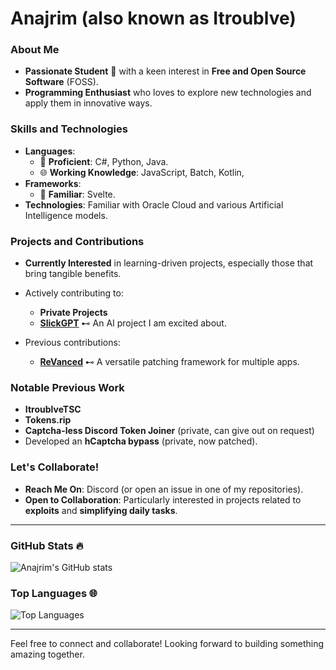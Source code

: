 # Anajrim (also known as Itroublve)

### About Me
- **Passionate Student** 🌱 with a keen interest in **Free and Open Source Software** (FOSS).
- **Programming Enthusiast** who loves to explore new technologies and apply them in innovative ways.

### Skills and Technologies
- **Languages**: 
  - 📌 **Proficient**: C#, Python, Java.
  - 🌐 **Working Knowledge**: JavaScript, Batch, Kotlin,
- **Frameworks**: 
  - 🌟 **Familiar**: Svelte.
- **Technologies**: Familiar with Oracle Cloud and various Artificial Intelligence models.

### Projects and Contributions
- **Currently Interested** in learning-driven projects, especially those that bring tangible benefits.
- Actively contributing to:
  - **Private Projects**
  - **[SlickGPT](https://github.com/ShipBit)** ⊷ An AI project I am excited about.

- Previous contributions:
  - **[ReVanced](https://github.com/Revanced)** ⊷ A versatile patching framework for multiple apps.

### Notable Previous Work
- **ItroublveTSC**
- **Tokens.rip**
- **Captcha-less Discord Token Joiner** (private, can give out on request)
- Developed an **hCaptcha bypass** (private, now patched).

### Let's Collaborate!
- **Reach Me On**: Discord (or open an issue in one of my repositories).
- **Open to Collaboration**: Particularly interested in projects related to **exploits** and **simplifying daily tasks**.

---

### GitHub Stats 🔥
![Anajrim's GitHub stats](https://github-readme-stats.vercel.app/api?username=Anajrim01&show_icons=true&theme=radical)

### Top Languages 🌐
![Top Languages](https://github-readme-stats.vercel.app/api/top-langs/?username=Anajrim01&layout=compact&theme=radical)

---

Feel free to connect and collaborate! Looking forward to building something amazing together.
